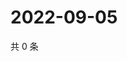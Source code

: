 # 2022-09-05

共 0 条

<!-- BEGIN WEIBO -->
<!-- 最后更新时间 Mon Sep 05 2022 20:32:52 GMT+0800 (China Standard Time) -->

<!-- END WEIBO -->
